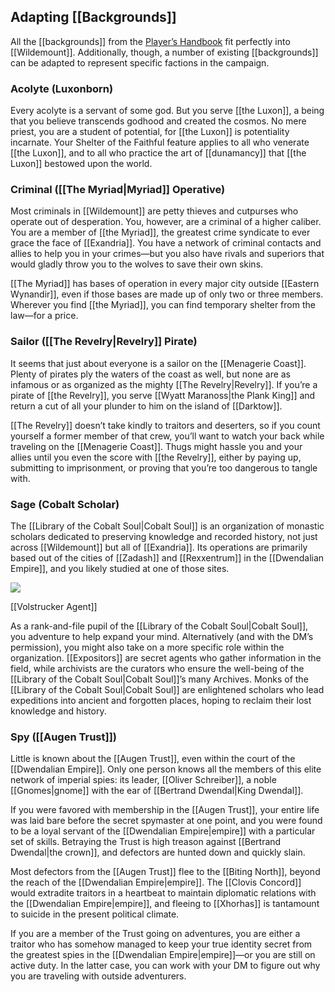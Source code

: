 ## Adapting [[Backgrounds]]

All the [[backgrounds]] from the [Player’s Handbook](https://www.dndbeyond.com/sources/phb "Player’s Handbook") fit perfectly into [[Wildemount]]. Additionally, though, a number of existing [[backgrounds]] can be adapted to represent specific factions in the campaign.

### Acolyte (Luxonborn)

Every acolyte is a servant of some god. But you serve [[the Luxon]], a being that you believe transcends godhood and created the cosmos. No mere priest, you are a student of potential, for [[the Luxon]] is potentiality incarnate. Your Shelter of the Faithful feature applies to all who venerate [[the Luxon]], and to all who practice the art of [[dunamancy]] that [[the Luxon]] bestowed upon the world.

### Criminal ([[The Myriad|Myriad]] Operative)

Most criminals in [[Wildemount]] are petty thieves and cutpurses who operate out of desperation. You, however, are a criminal of a higher caliber. You are a member of [[the Myriad]], the greatest crime syndicate to ever grace the face of [[Exandria]]. You have a network of criminal contacts and allies to help you in your crimes—but you also have rivals and superiors that would gladly throw you to the wolves to save their own skins.

[[The Myriad]] has bases of operation in every major city outside [[Eastern Wynandir]], even if those bases are made up of only two or three members. Wherever you find [[the Myriad]], you can find temporary shelter from the law—for a price.

### Sailor ([[The Revelry|Revelry]] Pirate)

It seems that just about everyone is a sailor on the [[Menagerie Coast]]. Plenty of pirates ply the waters of the coast as well, but none are as infamous or as organized as the mighty [[The Revelry|Revelry]]. If you’re a pirate of [[the Revelry]], you serve [[Wyatt Maranoss|the Plank King]] and return a cut of all your plunder to him on the island of [[Darktow]].

[[The Revelry]] doesn’t take kindly to traitors and deserters, so if you count yourself a former member of that crew, you’ll want to watch your back while traveling on the [[Menagerie Coast]]. Thugs might hassle you and your allies until you even the score with [[the Revelry]], either by paying up, submitting to imprisonment, or proving that you’re too dangerous to tangle with.

### Sage (Cobalt Scholar)

The [[Library of the Cobalt Soul|Cobalt Soul]] is an organization of monastic scholars dedicated to preserving knowledge and recorded history, not just across [[Wildemount]] but all of [[Exandria]]. Its operations are primarily based out of the cities of [[Zadash]] and [[Rexxentrum]] in the [[Dwendalian Empire]], and you likely studied at one of those sites.

[![](https://media.dndbeyond.com/compendium-images/egtw/yDOyqyOocErRgYJK/04-23.png)](https://media.dndbeyond.com/compendium-images/egtw/yDOyqyOocErRgYJK/04-23.png)

[[Volstrucker Agent]]

As a rank-and-file pupil of the [[Library of the Cobalt Soul|Cobalt Soul]], you adventure to help expand your mind. Alternatively (and with the DM’s permission), you might also take on a more specific role within the organization. [[Expositors]] are secret agents who gather information in the field, while archivists are the curators who ensure the well-being of the [[Library of the Cobalt Soul|Cobalt Soul]]’s many Archives. Monks of the [[Library of the Cobalt Soul|Cobalt Soul]] are enlightened scholars who lead expeditions into ancient and forgotten places, hoping to reclaim their lost knowledge and history.

### Spy ([[Augen Trust]])

Little is known about the [[Augen Trust]], even within the court of the [[Dwendalian Empire]]. Only one person knows all the members of this elite network of imperial spies: its leader, [[Oliver Schreiber]], a noble [[Gnomes|gnome]] with the ear of [[Bertrand Dwendal|King Dwendal]].

If you were favored with membership in the [[Augen Trust]], your entire life was laid bare before the secret spymaster at one point, and you were found to be a loyal servant of the [[Dwendalian Empire|empire]] with a particular set of skills. Betraying the Trust is high treason against [[Bertrand Dwendal|the crown]], and defectors are hunted down and quickly slain.

Most defectors from the [[Augen Trust]] flee to the [[Biting North]], beyond the reach of the [[Dwendalian Empire|empire]]. The [[Clovis Concord]] would extradite traitors in a heartbeat to maintain diplomatic relations with the [[Dwendalian Empire|empire]], and fleeing to [[Xhorhas]] is tantamount to suicide in the present political climate.

If you are a member of the Trust going on adventures, you are either a traitor who has somehow managed to keep your true identity secret from the greatest spies in the [[Dwendalian Empire|empire]]—or you are still on active duty. In the latter case, you can work with your DM to figure out why you are traveling with outside adventurers.